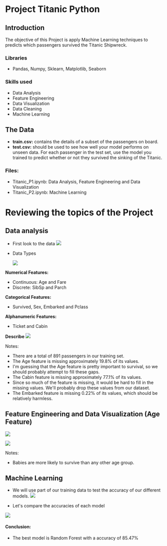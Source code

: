 # Project Titanic Python


## Introduction
The objective of this Project is apply Machine Learning techniques to predicts which passengers survived the Titanic  Shipwreck.


### Libraries
- Pandas, Numpy, Sklearn, Matplotlib, Seaborn


### Skills used
- Data Analysis
- Feature Engineering
- Data Visualization
- Data Cleaning
- Machine Learning


## The Data
- **train.csv:** contains the details of a subset of the passengers on board.
- **test.csv:** should be used to see how well your model performs on unseen data. For each passenger in the test set, use the model you trained to predict whether or not they survived the sinking of the Titanic.


### Files:
- Titanic_P1.ipynb: Data Analysis, Feature Engineering and Data Visualization
- Titanic_P2.ipynb: Machine Learning



# Reviewing the topics of the Project

## Data analysis 
- First look to the data
![](https://github.com/NicolasKlaver/Project_Titanic_Survivor/blob/main/img/analysis_sample.png)


- Data Types

  ![](https://github.com/NicolasKlaver/Project_Titanic_Survivor/blob/main/img/types.png)

**Numerical Features:**
- Continuous: Age and Fare
- Discrete: SibSp and Parch

**Categorical Features:**
- Survived, Sex, Embarked and Pclass

**Alphanumeric Features:**
- Ticket and Cabin




**Describe**
![](https://github.com/NicolasKlaver/Project_Titanic_Survivor/blob/main/img/describe.png)

Notes:
- There are a total of 891 passengers in our training set.
- The Age feature is missing approximately 19.8% of its values.
- I'm guessing that the Age feature is pretty important to survival, so we should probably attempt to fill these gaps.
- The Cabin feature is missing approximately 77.1% of its values.
- Since so much of the feature is missing, it would be hard to fill in the missing values. We'll probably drop these values from our dataset.
- The Embarked feature is missing 0.22% of its values, which should be relatively harmless.





## Feature Engineering and Data Visualization (Age Feature)
![](https://github.com/NicolasKlaver/Project_Titanic_Survivor/blob/main/img/feature.png)

![](https://github.com/NicolasKlaver/Project_Titanic_Survivor/blob/main/img/feature_age.png)

Notes:
- Babies are more likely to survive than any other age group.




## Machine Learning
- We will use part of our training data to test the accuracy of our different models.
![](https://github.com/NicolasKlaver/Project_Titanic_Survivor/blob/main/img/training.png)


- Let's compare the accuracies of each model

![](https://github.com/NicolasKlaver/Project_Titanic_Survivor/blob/main/img/model_accuracy.png)

#### Conclusion:
- The best model is Random Forest with a accuracy of 85.47%
